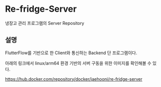 # Re-fridge-Server
냉장고 관리 프로그램의 Server Repository

## 설명

FlutterFlow를 기반으로 한 Client와 통신하는 Backend 단 프로그램이다.

아래의 링크에서 linux/arm64 환경 기반의 서버 구동을 위한 이미지를 확인해볼 수 있다.

https://hub.docker.com/repository/docker/jaehooni/re-fridge-server
